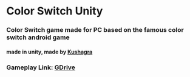 # Color Switch Unity
### Color Switch game made for PC based on the famous color switch android game
#### made in unity, made by [Kushagra](https://github.com/KushagraYashu)
### Gameplay Link: [GDrive](https://drive.google.com/file/d/14PEyVlMsfn760no3WVH3q6YNH0qHEk-_/view?usp=sharing)
